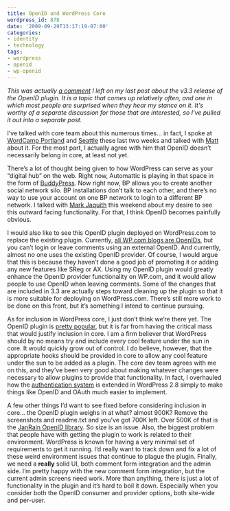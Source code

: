 ```yaml
---
title: OpenID and WordPress Core
wordpress_id: 878
date: '2009-09-29T13:17:19-07:00'
categories:
- identity
- technology
tags:
- wordpress
- openid
- wp-openid
---
```

*This was actually [a comment][] I left on my last post about the v3.3 release of the OpenID plugin.  It is a topic that
comes up relatively often, and one in which most people are surprised when they hear my stance on it.  It's worthy of a
separate discussion for those that are interested, so I've pulled it out into a separate post.*

[a comment]: /2009/09/wordpress-openid-v3-3#comment-35595

I’ve talked with core team about this numerous times… in fact, I spoke at [WordCamp Portland][] and [Seattle][] these
last two weeks and talked with [Matt][] about it. For the most part, I actually agree with him that OpenID doesn’t
necessarily belong in core, at least not yet.

There’s a lot of thought being given to how WordPress can serve as your “digital hub” on the web. Right now, Automattic
is playing in that space in the form of [BuddyPress][]. Now right now, BP allows you to create another social network
silo. BP installations don’t talk to each other, and there’s no way to use your account on one BP network to login to a
different BP network. I talked with [Mark Jaquith][] this weekend about my desire to see this outward facing
functionality. For that, I think OpenID becomes painfully obvious.

I would also like to see this OpenID plugin deployed on WordPress.com to replace the existing plugin. Currently, [all
WP.com blogs are OpenIDs][], but you can’t login or leave comments using an external OpenID. And currently, almost no
one uses the existing OpenID provider. Of course, I would argue that this is because they haven’t done a good job of
promoting it or adding any new features like SReg or AX. Using my OpenID plugin would greatly enhance the OpenID
provider functionality on WP.com, and it would allow people to use OpenID when leaving comments. Some of the changes
that are included in 3.3 are actually steps toward cleaning up the plugin so that it is more suitable for deploying on
WordPress.com. There’s still more work to be done on this front, but it’s something I intend to continue pursuing.

As for inclusion in WordPress core, I just don’t think we’re there yet. The OpenID plugin is [pretty popular][], but it
is far from having the critical mass that would justify inclusion in core. I am a firm believer that WordPress should by
no means try and include every cool feature under the sun in core. It would quickly grow out of control. I do believe,
however, that the appropriate hooks should be provided in core to allow any cool feature under the sun to be added as a
plugin. The core dev team agrees with me on this, and they’ve been very good about making whatever changes were
necessary to allow plugins to provide that functionality. In fact, I overhauled how the [authentication system][] is
extended in WordPress 2.8 simply to make things like OpenID and OAuth much easier to implement.

A few other things I’d want to see fixed before considering inclusion in core… the OpenID plugin weighs in at what?
almost 900K? Remove the screenshots and readme.txt and you’ve got 700K left. Over 500K of that is the [JanRain OpenID
library][]. So size is an issue. Also, the biggest problem that people have with getting the plugin to work is related
to their environment. WordPress is known for having a very minimal set of requirements to get it running. I’d really
want to track down and fix a lot of these weird environment issues that continue to plague the plugin. Finally, we need
a **really** solid UI, both comment form integration and the admin side. I’m pretty happy with the new comment form
integration, but the current admin screens need work. More than anything, there is just a lot of functionality in the
plugin and it’s hard to boil it down. Especially when you consider both the OpenID consumer and provider options, both
site-wide and per-user.

[WordCamp Portland]: http://wordcampportland.org/
[Seattle]: http://wordcampseattle.com/
[Matt]: http://ma.tt/
[BuddyPress]: http://buddypress.org/
[Mark Jaquith]: http://markjaquith.com/
[all WP.com blogs are OpenIDs]: http://support.wordpress.com/settings/openid/
[authentication system]: /2009/03/authentication-in-wordpress-28
[JanRain OpenID library]: http://openidenabled.com/php-openid/
[pretty popular]: http://wordpress.org/extend/plugins/openid/stats/
